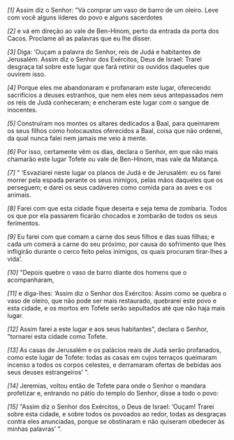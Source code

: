 *[1]* Assim diz o Senhor: "Vá comprar um vaso de barro de um oleiro. Leve com você alguns líderes do povo e alguns sacerdotes

*[2]* e vá em direção ao vale de Ben-Hinom, perto da entrada da porta dos Cacos. Proclame ali as palavras que eu lhe disser.

*[3]* Diga: ‘Ouçam a palavra do Senhor, reis de Judá e habitantes de Jerusalém. Assim diz o Senhor dos Exércitos, Deus de Israel: Trarei desgraça tal sobre este lugar que fará retinir os ouvidos daqueles que ouvirem isso.

*[4]* Porque eles me abandonaram e profanaram este lugar, oferecendo sacrifícios a deuses estranhos, que nem eles nem seus antepassados nem os reis de Judá conheceram; e encheram este lugar com o sangue de inocentes.

*[5]* Construíram nos montes os altares dedicados a Baal, para queimarem os seus filhos como holocaustos oferecidos a Baal, coisa que não ordenei, da qual nunca falei nem jamais me veio à mente.

*[6]* Por isso, certamente vêm os dias, declara o Senhor, em que não mais chamarão este lugar Tofete ou vale de Ben-Hinom, mas vale da Matança.

*[7]* " ‘Esvaziarei neste lugar os planos de Judá e de Jerusalém: eu os farei morrer pela espada perante os seus inimigos, pelas mãos daqueles que os perseguem; e darei os seus cadáveres como comida para as aves e os animais.

*[8]* Farei com que esta cidade fique deserta e seja tema de zombaria. Todos os que por ela passarem ficarão chocados e zombarão de todos os seus ferimentos.

*[9]* Eu farei com que comam a carne dos seus filhos e das suas filhas; e cada um comerá a carne do seu próximo, por causa do sofrimento que lhes infligirão durante o cerco feito pelos inimigos, os quais procuram tirar-lhes a vida’.

*[10]* "Depois quebre o vaso de barro diante dos homens que o acompanharam,

*[11]* e diga-lhes: ‘Assim diz o Senhor dos Exércitos: Assim como se quebra o vaso de oleiro, que não pode ser mais restaurado, quebrarei este povo e esta cidade, e os mortos em Tofete serão sepultados até que não haja mais lugar.

*[12]* Assim farei a este lugar e aos seus habitantes", declara o Senhor, "tornarei esta cidade como Tofete.

*[13]* As casas de Jerusalém e os palácios reais de Judá serão profanados, como este lugar de Tofete: todas as casas em cujos terraços queimaram incenso a todos os corpos celestes, e derramaram ofertas de bebidas aos seus deuses estrangeiros’ ".

*[14]* Jeremias, voltou então de Tofete para onde o Senhor o mandara profetizar e, entrando no pátio do templo do Senhor, disse a todo o povo:

*[15]* "Assim diz o Senhor dos Exércitos, o Deus de Israel: ‘Ouçam! Trarei sobre esta cidade, e sobre todos os povoados ao redor, todas as desgraças contra eles anunciadas, porque se obstinaram e não quiseram obedecer às minhas palavras’ ".

